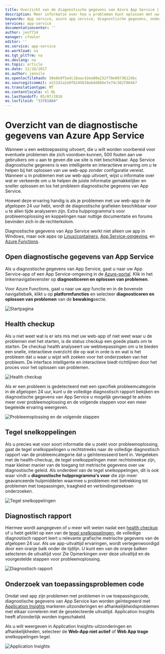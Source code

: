 ```yaml
---
title: Overzicht van de diagnostische gegevens van Azure App Service | Microsoft Docs
description: Meer informatie over hoe u problemen kunt oplossen met uw web-app met diagnostische gegevens van App Service.
keywords: App service, azure app service, diagnostische gegevens, ondersteuning, web-app, het oplossen van problemen zelfhulp
services: app-service
documentationcenter: ''
author: jen7714
manager: cfowler
editor: ''
ms.service: app-service
ms.workload: na
ms.tgt_pltfrm: na
ms.devlang: na
ms.topic: article
ms.date: 11/10/2017
ms.author: jennile
ms.openlocfilehash: 50e0e9f5edc18aac42ee80e232f70e09736124bc
ms.sourcegitcommit: e221d1a2e0fb245610a6dd886e7e74c362f06467
ms.translationtype: MT
ms.contentlocale: nl-NL
ms.lasthandoff: 05/07/2018
ms.locfileid: "33761884"
---
```

# <a name="azure-app-service-diagnostics-overview"></a>Overzicht van de diagnostische gegevens van Azure App Service 

Wanneer u een webtoepassing uitvoert, die u wilt worden voorbereid voor eventuele problemen die zich voordoen kunnen, 500 fouten aan uw gebruikers om u aan te geven die uw site is niet beschikbaar. App Service diagnostische gegevens is een intelligente en interactieve ervaring om u te helpen bij het oplossen van uw web-app zonder configuratie vereist. Wanneer u in problemen met uw web-app uitvoert, wijst u informatie over wat er verkeerde om u te helpen de juiste informatie gemakkelijker en sneller oplossen en los het probleem diagnostische gegevens van App Service. 
 
Hoewel deze ervaring handig is als je problemen met uw web-app in de afgelopen 24 uur hebt, wordt de diagnostische grafieken beschikbaar voor u te allen tijde analyseren zijn. Extra hulpprogramma's voor probleemoplossing en koppelingen naar nuttige documentatie en forums bevinden zich in de rechterkolom.

Diagnostische gegevens van App Service werkt niet alleen uw app in Windows, maar ook apps op [Linux/containers](https://docs.microsoft.com/en-us/azure/app-service/containers/app-service-linux-intro), [App Service-omgeving](https://docs.microsoft.com/en-us/azure/app-service/environment/intro), en [Azure Functions](https://docs.microsoft.com/en-us/azure/azure-functions/functions-overview). 

## <a name="open-app-service-diagnostics"></a>Open diagnostische gegevens van App Service

Als u diagnostische gegevens van App Service, gaat u naar uw App Service-app of een App Service-omgeving in de [Azure-portal](https://portal.azure.com). Klik in het linkernavigatievenster op **diagnosticeren en oplossen van problemen**. 

Voor Azure Functions, gaat u naar uw app functie en in de bovenste navigatiebalk, klikt u op **platformfuncties** en selecteer **diagnosticeren en oplossen van problemen** van de **bewaking**sectie. 

![Startpagina](./media/app-service-diagnostics/Homepage1.png)

## <a name="health-checkup"></a>Health checkup

Als u niet weet wat is er iets mis met uw web-app of niet weet waar u de problemen met het starten, is de status checkup een goede plaats om te starten. De checkup health analyseert uw webtoepassingen om u te bieden een snelle, interactieve overzicht die op wat in orde is en wat is het probleem dat u waar u wijst wilt zoeken voor het onderzoeken van het probleem. De interface intelligente en interactieve biedt richtlijnen door het proces voor het oplossen van problemen.  

![Health checkup](./media/app-service-diagnostics/HealthCheckup2.png)

Als er een probleem is gedetecteerd met een specifiek probleemcategorie in de afgelopen 24 uur, kunt u de volledige diagnostisch rapport bekijken en diagnostische gegevens van App Service u mogelijk gevraagd te advies meer over probleemoplossing en de volgende stappen voor een meer begeleide ervaring weergeven.

![Probleemoplossing en de volgende stappen](./media/app-service-diagnostics/Troubleshooting3.png)

## <a name="tile-shortcuts"></a>Tegel snelkoppelingen

Als u precies wat voor soort informatie die u zoekt voor probleemoplossing, gaat de tegel snelkoppelingen u rechtstreeks naar de volledige diagnostisch rapport van de probleemcategorie dat u geïnteresseerd bent in. Vergeleken met de health-checkup, de tegel snelkoppelingen meer rechtstreekse zijn, maar kleiner manier van de toegang tot metrische gegevens over uw diagnostische geleid. Als onderdeel van de tegel snelkoppelingen, dit is ook waar vindt u **diagnostische hulpprogramma's voor** die zijn meer geavanceerde hulpmiddelen waarmee u problemen met betrekking tot problemen met toepassingen, traagheid en verbindingsreeksen onderzoeken. 

![Tegel snelkoppelingen](./media/app-service-diagnostics/TileShortcuts4.png)

## <a name="diagnostic-report"></a>Diagnostisch rapport

Hiermee wordt aangegeven of u meer wilt weten nadat een [health checkup](#health-checkup) of u hebt geklikt op een van de [tegel snelkoppelingen](#tile-shortcuts), de volledige diagnostisch rapport leert u relevante grafische metrische gegevens van de afgelopen 24 uur. Als uw app-uitvaltijd ervaringen, wordt vertegenwoordigd door een oranje balk onder de tijdlijn. U kunt een van de oranje balken selecteren de uitvaltijd voor Zie Opmerkingen over deze uitvaltijd en de voorgestelde stappen voor probleemoplossing. 

![Diagnostisch rapport](./media/app-service-diagnostics/DiagnosticReport5.png)


## <a name="investigating-application-code-issues"></a>Onderzoek van toepassingsproblemen code

Omdat veel app zijn problemen met problemen in uw toepassingscode, diagnostische gegevens van App Service kan worden geïntegreerd met [Application Insights](https://azure.microsoft.com/services/application-insights/) markeren uitzonderingen en afhankelijkheidsproblemen met elkaar correleren met de geselecteerde uitvaltijd. Application Insights heeft afzonderlijk worden ingeschakeld. 

Als u wilt weergeven in Application Insights-uitzonderingen en afhankelijkheden, selecteer de **Web-App niet actief** of **Web App trage** snelkoppelingen tegel. 

![Application Insights](./media/app-service-diagnostics/AppInsights6.png)

